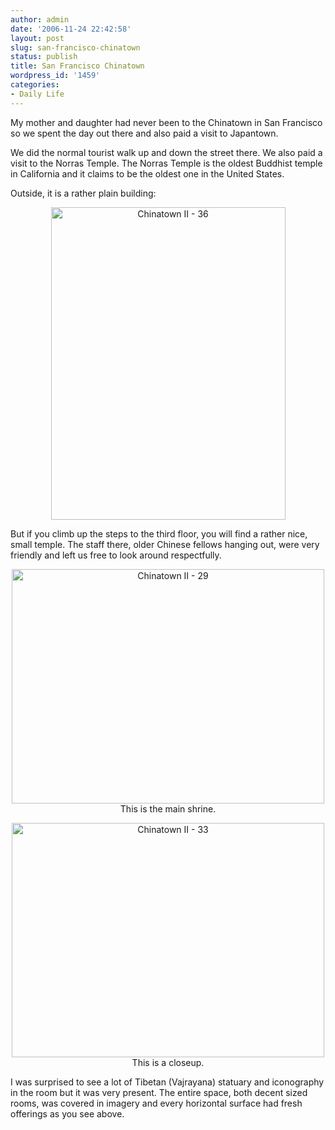 ```yaml
---
author: admin
date: '2006-11-24 22:42:58'
layout: post
slug: san-francisco-chinatown
status: publish
title: San Francisco Chinatown
wordpress_id: '1459'
categories:
- Daily Life
---
```

My mother and daughter had never been to the Chinatown in San Francisco so we spent the day out there and also paid a visit to Japantown.

We did the normal tourist walk up and down the street there. We also paid a visit to the Norras Temple. The Norras Temple is the oldest Buddhist temple in California and it claims to be the oldest one in the United States.

Outside, it is a rather plain building:
<p align="center"><a title="Photo Sharing" href="http://www.flickr.com/photos/albill/305370245/"><img width="375" height="500" alt="Chinatown II - 36" src="http://static.flickr.com/122/305370245_2c384352dc.jpg" /></a></p>
But if you climb up the steps to the third floor, you will find a rather nice, small temple. The staff there, older Chinese fellows hanging out, were very friendly and left us free to look around respectfully.

<p align="center"><a title="Photo Sharing" href="http://www.flickr.com/photos/albill/305369429/"><img width="500" height="375" alt="Chinatown II - 29" src="http://static.flickr.com/100/305369429_0ac04f8598.jpg" /></a>
This is the main shrine.

<p align="center"><a title="Photo Sharing" href="http://www.flickr.com/photos/albill/305369894/"><img width="500" height="375" alt="Chinatown II - 33" src="http://static.flickr.com/107/305369894_f7ead0aa23.jpg" /></a>
This is a closeup.

I was surprised to see a lot of Tibetan (Vajrayana) statuary and iconography in the room but it was very present. The entire space, both decent sized rooms, was covered in imagery and every horizontal surface had fresh offerings as you see above.
